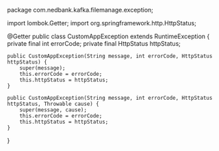 package com.nedbank.kafka.filemanage.exception;

import lombok.Getter;
import org.springframework.http.HttpStatus;

@Getter
public class CustomAppException extends RuntimeException {
    private final int errorCode;
    private final HttpStatus httpStatus;

    public CustomAppException(String message, int errorCode, HttpStatus httpStatus) {
        super(message);
        this.errorCode = errorCode;
        this.httpStatus = httpStatus;
    }

    public CustomAppException(String message, int errorCode, HttpStatus httpStatus, Throwable cause) {
        super(message, cause);
        this.errorCode = errorCode;
        this.httpStatus = httpStatus;
    }
}
